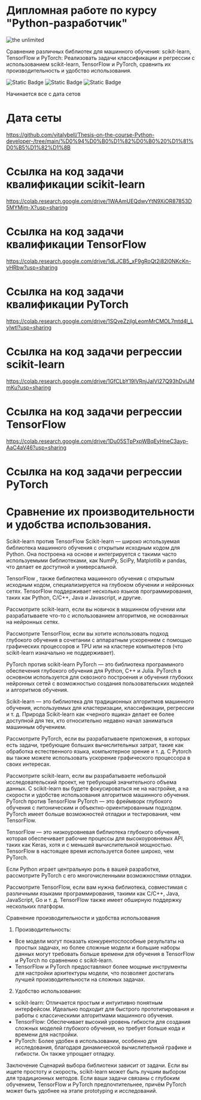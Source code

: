 # Дипломная работе по курсу "Python-разработчик"

<img src='https://github.com/vitalybell/Thesis-on-the-course-Python-developer-/blob/main/istockphoto-1206796363-612x612.jpg' alt = 'the unlimited'>

Сравнение различных библиотек для машинного обучения: scikit-learn, TensorFlow и PyTorch: Реализовать задачи классификации и регрессии с использованием scikit-learn, TensorFlow и PyTorch, сравнить их производительность и удобство использования.

![Static Badge](https://img.shields.io/badge/scikitlearn-yellow?logo=%3Cfont%20style%3D%22vertical-align%3A%20inherit%3B%22%3E%3Cfont%20style%3D%22vertical-align%3A%20inherit%3B%22%3E%23F7931E%3C%2Ffont%3E%3C%2Ffont%3E)
![Static Badge](https://img.shields.io/badge/Py-TensorFlow-orange?logo=%3Cfont%20style%3D%22vertical-align%3A%20inherit%3B%22%3E%3Cfont%20style%3D%22vertical-align%3A%20inherit%3B%22%3E%23FF6F00%3C%2Ffont%3E%3C%2Ffont%3E)
![Static Badge](https://img.shields.io/badge/Py-%20PyTorch-red?logo=%3Cfont%20style%3D%22vertical-align%3A%20inherit%3B%22%3E%3Cfont%20style%3D%22vertical-align%3A%20inherit%3B%22%3E%23EE4C2C%3C%2Ffont%3E%3C%2Ffont%3E)

Начинается все с дата сетов
# Дата сеты 
https://github.com/vitalybell/Thesis-on-the-course-Python-developer-/tree/main/%D0%94%D0%B0%D1%82%D0%B0%20%D1%81%D0%B5%D1%82%D1%8B


# Ссылка на код задачи квалификации scikit-learn
https://colab.research.google.com/drive/1WAAmUEQdwvYtN9XiOR87853D5MYMjm-X?usp=sharing

# Ссылка на код задачи квалификации TensorFlow
https://colab.research.google.com/drive/1dLJCB5_xF9gRoQt2j82l0NKcKn-yHRbw?usp=sharing

# Ссылка на код задачи квалификации PyTorch
https://colab.research.google.com/drive/1SQveZzjlgLeomMrCMOL7mtd4l_Lylwtl?usp=sharing

# Ссылка на код задачи регрессии scikit-learn
https://colab.research.google.com/drive/1GfCLbY19lVRnjJalVI27Q93hDvlJMmKu?usp=sharing

# Ссылка на код задачи регрессии TensorFlow
https://colab.research.google.com/drive/1Du05STpPxpWBqEyHneC3ayp-AaC4aV46?usp=sharing

# Ссылка на код задачи регрессии PyTorch



# Cравнение их производительности  и удобства использования.
Scikit-learn против TensorFlow
Scikit-learn — широко используемая библиотека машинного обучения с открытым исходным кодом для Python. Она построена на основе и интегрируется с такими часто используемыми библиотеками, как NumPy, SciPy, Matplotlib и pandas, что делает ее доступной и универсальной.

TensorFlow , также библиотека машинного обучения с открытым исходным кодом, специализируется на глубоком обучении и нейронных сетях. TensorFlow поддерживает несколько языков программирования, таких как Python, C/C++, Java и Javascript, и другие.

Рассмотрите scikit-learn, если вы новичок в машинном обучении или разрабатываете что-то с использованием алгоритмов, не основанных на нейронных сетях.

Рассмотрите TensorFlow, если вы хотите использовать подход глубокого обучения в сочетании с аппаратным ускорением с помощью графических процессоров и TPU или на кластере компьютеров (что scikit-learn изначально не поддерживает).

PyTorch против scikit-learn
PyTorch — это библиотека программного обеспечения глубокого обучения для Python, C++ и Julia. PyTorch в основном используется для сквозного построения и обучения глубоких нейронных сетей с возможностью создания пользовательских моделей и алгоритмов обучения.

Scikit-learn — это библиотека для традиционных алгоритмов машинного обучения, используемых для кластеризации, классификации, регрессии и т. д. Природа Scikit-learn как «черного ящика» делает ее более доступной для тех, кто относительно недавно начал заниматься машинным обучением.

Рассмотрите PyTorch, если вы разрабатываете приложения, в которых есть задачи, требующие больших вычислительных затрат, такие как обработка естественного языка, компьютерное зрение и т. д. С Pytorch вы также можете использовать ускорение графического процессора в своих интересах.

Рассмотрите scikit-learn, если вы разрабатываете небольшой исследовательский проект, не требующий значительного объема данных. С scikit-learn вы будете фокусироваться не на настройке, а на скорости и удобстве использования алгоритмов машинного обучения.
PyTorch против TensorFlow
PyTorch — это фреймворк глубокого обучения с питоническим и объектно-ориентированным подходом. PyTorch имеет больше возможностей отладки и тестирования, чем TensorFlow.

TensorFlow — это низкоуровневая библиотека глубокого обучения, которая обеспечивает рабочие процессы для высокоуровневых API, таких как Keras, хотя и с меньшей вычислительной мощностью. TensorFlow в настоящее время используется более широко, чем PyTorch.

Если Python играет центральную роль в вашей разработке, рассмотрите PyTorch с его многочисленными возможностями отладки.

Рассмотрите TensorFlow, если вам нужна библиотека, совместимая с различными языками программирования, такими как C/C++, Java, JavaScript, Go и т. д. TensorFlow также имеет обширную поддержку нескольких платформ.

Сравнение производительности и удобства использования

1. Производительность:
- Все модели могут показать конкурентоспособные результаты на простых задачах, но более сложные модели и большие наборы данных могут требовать больше времени для обучения в TensorFlow и PyTorch по сравнению с scikit-learn.
- TensorFlow и PyTorch предоставляют более мощные инструменты для настройки архитектуры модели, что позволяет достигать лучшей производительности на сложных задачах.

2. Удобство использования:
- scikit-learn: Отличается простым и интуитивно понятным интерфейсом. Идеально подходит для быстрого прототипирования и работы с классическими алгоритмами машинного обучения.
- TensorFlow: Обеспечивает высокий уровень гибкости для создания сложных моделей глубокого обучения, но требует больше кода и времени для настройки.
- PyTorch: Более удобен в использовании, особенно для исследования, благодаря динамической вычислительной графике и гибкости. Он также упрощает отладку.

 Заключение
Сценарий выбора библиотеки зависит от задачи. Если вы ищете простоту и скорость, scikit-learn может быть лучшим выбором для традиционных методов. Если ваши задачи связаны с глубоким обучением, TensorFlow и PyTorch предпочтительнее, причём PyTorch может быть удобнее на этапе prototyping и исследований.

